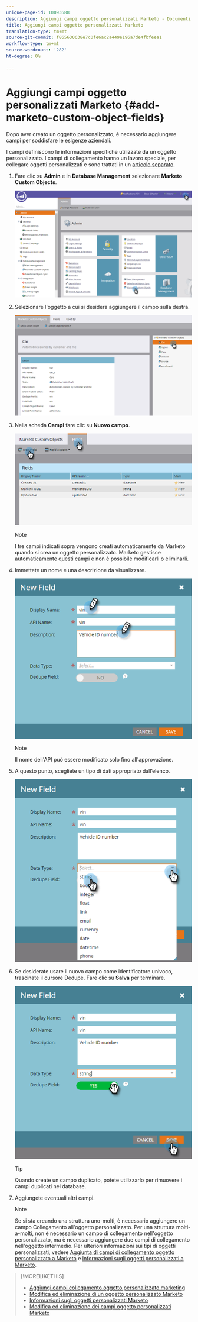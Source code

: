 ```yaml
---
unique-page-id: 10093688
description: Aggiungi campi oggetto personalizzati Marketo - Documenti Marketo - Documentazione prodotto
title: Aggiungi campi oggetto personalizzati Marketo
translation-type: tm+mt
source-git-commit: f865630638e7c0fe6ac2a449e196a7de4fbfeea1
workflow-type: tm+mt
source-wordcount: '282'
ht-degree: 0%

---
```



# Aggiungi campi oggetto personalizzati Marketo {#add-marketo-custom-object-fields}

Dopo aver creato un oggetto personalizzato, è necessario aggiungere campi per soddisfare le esigenze aziendali.

I campi definiscono le informazioni specifiche utilizzate da un oggetto personalizzato. I campi di collegamento hanno un lavoro speciale, per collegare oggetti personalizzati e sono trattati in un [articolo separato](/help/marketo/product-docs/administration/marketo-custom-objects/add-marketo-custom-object-link-fields.md).

1. Fare clic su **Admin** e in **Database Management** selezionare **Marketo Custom Objects**.

   ![](assets/image2016-1-18-9-3a2-3a6.png)

1. Selezionare l&#39;oggetto a cui si desidera aggiungere il campo sulla destra.

   ![](assets/image2016-1-18-9-3a5-3a3.png)

1. Nella scheda **Campi** fare clic su **Nuovo campo**.

   ![](assets/image2015-9-15-16-3a53-3a40.png)

   >[!NOTE]
   >
   >I tre campi indicati sopra vengono creati automaticamente da Marketo quando si crea un oggetto personalizzato. Marketo gestisce automaticamente questi campi e non è possibile modificarli o eliminarli.

1. Immettete un nome e una descrizione da visualizzare.

   ![](assets/image2015-10-5-11-3a35-3a48.png)

   >[!NOTE]
   >
   >Il nome dell&#39;API può essere modificato solo fino all&#39;approvazione.

1. A questo punto, scegliete un tipo di dati appropriato dall’elenco.

   ![](assets/image2015-10-5-11-3a37-3a24.png)

1. Se desiderate usare il nuovo campo come identificatore univoco, trascinate il cursore Dedupe. Fare clic su **Salva** per terminare.

   ![](assets/image2015-10-5-11-3a40-3a12.png)

   >[!TIP]
   >
   >Quando create un campo duplicato, potete utilizzarlo per rimuovere i campi duplicati nel database.

1. Aggiungete eventuali altri campi.

   >[!NOTE]
   >
   >Se si sta creando una struttura uno-molti, è necessario aggiungere un campo Collegamento all&#39;oggetto personalizzato. Per una struttura molti-a-molti, non è necessario un campo di collegamento nell&#39;oggetto personalizzato, ma è necessario aggiungere due campi di collegamento nell&#39;oggetto intermedio. Per ulteriori informazioni sui tipi di oggetti personalizzati, vedere [Aggiunta di campi di collegamento oggetto personalizzato a Marketo](/help/marketo/product-docs/administration/marketo-custom-objects/add-marketo-custom-object-fields.md) e [Informazioni sugli oggetti personalizzati a Marketo](/help/marketo/product-docs/administration/marketo-custom-objects/understanding-marketo-custom-objects.md).

>[!MORELIKETHIS]
>
>* [Aggiungi campi collegamento oggetto personalizzato marketing](/help/marketo/product-docs/administration/marketo-custom-objects/add-marketo-custom-object-link-fields.md)
>* [Modifica ed eliminazione di un oggetto personalizzato Marketo](/help/marketo/product-docs/administration/marketo-custom-objects/edit-and-delete-a-marketo-custom-object.md)
>* [Informazioni sugli oggetti personalizzati Marketo](/help/marketo/product-docs/administration/marketo-custom-objects/understanding-marketo-custom-objects.md)
>* [Modifica ed eliminazione dei campi oggetto personalizzati Marketo](/help/marketo/product-docs/administration/marketo-custom-objects/edit-and-delete-marketo-custom-object-fields.md)

